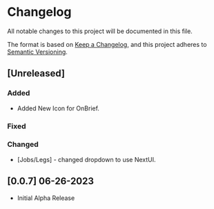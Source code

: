 # Changelog

All notable changes to this project will be documented in this file.

The format is based on [Keep a Changelog](https://keepachangelog.com/en/1.0.0/),
and this project adheres to [Semantic Versioning](https://semver.org/spec/v2.0.0.html).

## [Unreleased]

### Added

-   Added New Icon for OnBrief.

### Fixed

### Changed

-   [Jobs/Legs] - changed dropdown to use NextUI.

## [0.0.7] 06-26-2023

-   Initial Alpha Release
